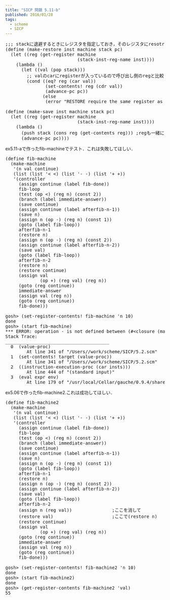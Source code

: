 ```yaml
---
title: "SICP 問題 5.11-b"
published: 2016/01/28
tags:
  - scheme
  - SICP
---
```



<pre class="code lang-scheme" data-lang="scheme" data-unlink><span class="synComment">;;; stackに退避するときにレジスタを指定しておき，そのレジスタにresotre出来るように修正する．</span>
<span class="synSpecial">(</span><span class="synStatement">define</span> <span class="synSpecial">(</span>make-restore inst machine stack pc<span class="synSpecial">)</span>
  <span class="synSpecial">(</span><span class="synStatement">let</span> <span class="synSpecial">((</span>reg <span class="synSpecial">(</span>get-register machine
                           <span class="synSpecial">(</span>stack-inst-reg-name inst<span class="synSpecial">))))</span>
    <span class="synSpecial">(</span><span class="synStatement">lambda</span> <span class="synSpecial">()</span>
      <span class="synSpecial">(</span><span class="synStatement">let</span> <span class="synSpecial">((</span>val <span class="synSpecial">(</span>pop stack<span class="synSpecial">)))</span>
        <span class="synComment">;; valのcarにregisterが入っているので呼び出し側のregと比較し#fならエラーを返す</span>
        <span class="synSpecial">(</span><span class="synStatement">cond</span> <span class="synSpecial">((</span><span class="synIdentifier">eq?</span> reg <span class="synSpecial">(</span><span class="synIdentifier">car</span> val<span class="synSpecial">))</span>
               <span class="synSpecial">(</span>set-contents! reg <span class="synSpecial">(</span><span class="synIdentifier">cdr</span> val<span class="synSpecial">))</span>
               <span class="synSpecial">(</span>advance-pc pc<span class="synSpecial">))</span>
              <span class="synSpecial">(</span><span class="synStatement">else</span>
               <span class="synSpecial">(</span>error <span class="synConstant">&quot;RESTORE require the same register as save, but&quot;</span> reg<span class="synSpecial">)))))))</span>

<span class="synSpecial">(</span><span class="synStatement">define</span> <span class="synSpecial">(</span>make-save inst machine stack pc<span class="synSpecial">)</span>
  <span class="synSpecial">(</span><span class="synStatement">let</span> <span class="synSpecial">((</span>reg <span class="synSpecial">(</span>get-register machine
                           <span class="synSpecial">(</span>stack-inst-reg-name inst<span class="synSpecial">))))</span>
    <span class="synSpecial">(</span><span class="synStatement">lambda</span> <span class="synSpecial">()</span>
      <span class="synSpecial">(</span>push stack <span class="synSpecial">(</span><span class="synIdentifier">cons</span> reg <span class="synSpecial">(</span>get-contents reg<span class="synSpecial">)))</span> <span class="synComment">;regも一緒にconsする．</span>
      <span class="synSpecial">(</span>advance-pc pc<span class="synSpecial">))))</span>
</pre>


<p>ex5.11-aで作ったfib-machineでテスト．これは失敗してほしい．</p>

<pre class="code lang-scheme" data-lang="scheme" data-unlink><span class="synSpecial">(</span><span class="synStatement">define</span> fib-machine
  <span class="synSpecial">(</span>make-machine
   <span class="synSpecial">'(</span>n val continue<span class="synSpecial">)</span>
   <span class="synSpecial">(</span><span class="synIdentifier">list</span> <span class="synSpecial">(</span><span class="synIdentifier">list</span> <span class="synSpecial">'</span>&lt; <span class="synIdentifier">&lt;</span><span class="synSpecial">)</span> <span class="synSpecial">(</span><span class="synIdentifier">list</span> <span class="synSpecial">'</span>- <span class="synIdentifier">-</span><span class="synSpecial">)</span> <span class="synSpecial">(</span><span class="synIdentifier">list</span> <span class="synSpecial">'</span>+ <span class="synIdentifier">+</span><span class="synSpecial">))</span>
   <span class="synSpecial">'(</span>controller
     <span class="synSpecial">(</span>assign continue <span class="synSpecial">(</span>label fib-done<span class="synSpecial">))</span>
     fib-loop
     <span class="synSpecial">(</span>test <span class="synSpecial">(</span>op &lt;<span class="synSpecial">)</span> <span class="synSpecial">(</span>reg n<span class="synSpecial">)</span> <span class="synSpecial">(</span>const <span class="synConstant">2</span><span class="synSpecial">))</span>
     <span class="synSpecial">(</span>branch <span class="synSpecial">(</span>label immediate-answer<span class="synSpecial">))</span>
     <span class="synSpecial">(</span>save continue<span class="synSpecial">)</span>
     <span class="synSpecial">(</span>assign continue <span class="synSpecial">(</span>label afterfib-n-1<span class="synSpecial">))</span>
     <span class="synSpecial">(</span>save n<span class="synSpecial">)</span>
     <span class="synSpecial">(</span>assign n <span class="synSpecial">(</span>op -<span class="synSpecial">)</span> <span class="synSpecial">(</span>reg n<span class="synSpecial">)</span> <span class="synSpecial">(</span>const <span class="synConstant">1</span><span class="synSpecial">))</span>
     <span class="synSpecial">(</span>goto <span class="synSpecial">(</span>label fib-loop<span class="synSpecial">))</span>
     afterfib-n-1
     <span class="synSpecial">(</span>restore n<span class="synSpecial">)</span>
     <span class="synSpecial">(</span>assign n <span class="synSpecial">(</span>op -<span class="synSpecial">)</span> <span class="synSpecial">(</span>reg n<span class="synSpecial">)</span> <span class="synSpecial">(</span>const <span class="synConstant">2</span><span class="synSpecial">))</span>
     <span class="synSpecial">(</span>assign continue <span class="synSpecial">(</span>label afterfib-n-2<span class="synSpecial">))</span>
     <span class="synSpecial">(</span>save val<span class="synSpecial">)</span>
     <span class="synSpecial">(</span>goto <span class="synSpecial">(</span>label fib-loop<span class="synSpecial">))</span>
     afterfib-n-2
     <span class="synSpecial">(</span>restore n<span class="synSpecial">)</span>
     <span class="synSpecial">(</span>restore continue<span class="synSpecial">)</span>
     <span class="synSpecial">(</span>assign val
             <span class="synSpecial">(</span>op +<span class="synSpecial">)</span> <span class="synSpecial">(</span>reg val<span class="synSpecial">)</span> <span class="synSpecial">(</span>reg n<span class="synSpecial">))</span>
     <span class="synSpecial">(</span>goto <span class="synSpecial">(</span>reg continue<span class="synSpecial">))</span>
     immediate-answer
     <span class="synSpecial">(</span>assign val <span class="synSpecial">(</span>reg n<span class="synSpecial">))</span>
     <span class="synSpecial">(</span>goto <span class="synSpecial">(</span>reg continue<span class="synSpecial">))</span>
     fib-done<span class="synSpecial">)))</span>

gosh&gt; <span class="synSpecial">(</span>set-register-contents! fib-machine <span class="synSpecial">'</span>n <span class="synConstant">10</span><span class="synSpecial">)</span>
done
gosh&gt; <span class="synSpecial">(</span>start fib-machine<span class="synSpecial">)</span>
<span class="synConstant">***</span> ERROR: operation <span class="synIdentifier">-</span> is <span class="synIdentifier">not</span> defined between <span class="synSpecial">(</span><span class="synError">#&lt;closure</span> <span class="synSpecial">(</span>make-register dispatch<span class="synSpecial">)</span><span class="synIdentifier">&gt;</span> <span class="synSpecial">((</span>restore n<span class="synSpecial">)</span> <span class="synSpecial">.</span> <span class="synError">#&lt;closure</span> <span class="synSpecial">(</span>make-restore make-restore<span class="synSpecial">)</span><span class="synIdentifier">&gt;</span><span class="synSpecial">)</span> <span class="synSpecial">((</span>assign n <span class="synSpecial">(</span>op <span class="synIdentifier">-</span><span class="synSpecial">)</span> <span class="synSpecial">(</span>reg n<span class="synSpecial">)</span> <span class="synSpecial">(</span>const <span class="synConstant">2</span><span class="synSpecial">))</span> <span class="synSpecial">.</span> <span class="synError">#&lt;closure</span> <span class="synSpecial">(</span>make-assign make-assign<span class="synSpecial">)</span><span class="synIdentifier">&gt;</span><span class="synSpecial">)</span> <span class="synSpecial">((</span>assign continue <span class="synSpecial">(</span>label afterfib-n-2<span class="synSpecial">))</span> <span class="synSpecial">.</span> <span class="synError">#&lt;closure</span> <span class="synSpecial">(</span>make-assign make-assign<span class="synSpecial">)</span><span class="synIdentifier">&gt;</span><span class="synSpecial">)</span> <span class="synSpecial">((</span>save val<span class="synSpecial">)</span> <span class="synSpecial">.</span> <span class="synError">#&lt;closure</span> <span class="synSpecial">(</span>make-save make-save<span class="synSpecial">)</span><span class="synIdentifier">&gt;</span><span class="synSpecial">)</span> <span class="synSpecial">((</span>goto <span class="synSpecial">(</span>label fib-loop<span class="synSpecial">))</span> <span class="synSpecial">.</span> <span class="synError">#&lt;closure</span> <span class="synSpecial">(</span>make-goto make-goto<span class="synSpecial">)</span><span class="synIdentifier">&gt;</span><span class="synSpecial">)</span> <span class="synSpecial">((</span>restore n<span class="synSpecial">)</span> <span class="synSpecial">.</span> <span class="synError">#&lt;closure</span> <span class="synSpecial">(</span>make-restore make-restore<span class="synSpecial">)</span><span class="synIdentifier">&gt;</span><span class="synSpecial">)</span> <span class="synSpecial">((</span>restore continue<span class="synSpecial">)</span> <span class="synSpecial">.</span> <span class="synError">#&lt;closure</span> <span class="synSpecial">(</span>make-restore make-restore<span class="synSpecial">)</span><span class="synIdentifier">&gt;</span><span class="synSpecial">)</span> <span class="synSpecial">((</span>assign val <span class="synSpecial">(</span>op <span class="synIdentifier">+</span><span class="synSpecial">)</span> <span class="synSpecial">(</span>reg val<span class="synSpecial">)</span> <span class="synSpecial">(</span>reg n<span class="synSpecial">))</span> <span class="synSpecial">.</span> <span class="synError">#&lt;closure</span> <span class="synSpecial">(</span>make-assign make-assign<span class="synSpecial">)</span><span class="synIdentifier">&gt;</span><span class="synSpecial">)</span> <span class="synSpecial">((</span>goto <span class="synSpecial">(</span>reg continue<span class="synSpecial">))</span> <span class="synSpecial">.</span> <span class="synError">#&lt;closure</span> <span class="synSpecial">(</span>make-goto make-goto<span class="synSpecial">)</span><span class="synIdentifier">&gt;</span><span class="synSpecial">)</span> <span class="synSpecial">((</span>assign val <span class="synSpecial">(</span>reg n<span class="synSpecial">))</span> <span class="synSpecial">.</span> <span class="synError">#&lt;closure</span> <span class="synSpecial">(</span>make-assign make-assign<span class="synSpecial">)</span><span class="synIdentifier">&gt;</span><span class="synSpecial">)</span> <span class="synSpecial">((</span>goto <span class="synSpecial">(</span>reg continue<span class="synSpecial">))</span> <span class="synSpecial">.</span> <span class="synError">#&lt;closure</span> <span class="synSpecial">(</span>make-goto make-goto<span class="synSpecial">)</span><span class="synIdentifier">&gt;</span><span class="synSpecial">))</span> <span class="synStatement">and</span> <span class="synConstant">2</span>
Stack Trace:
_______________________________________
  <span class="synConstant">0</span>  <span class="synSpecial">(</span>value-proc<span class="synSpecial">)</span>
        At line <span class="synConstant">341</span> of <span class="synConstant">&quot;/Users//work/scheme/SICP/5.2.scm&quot;</span>
  <span class="synConstant">1</span>  <span class="synSpecial">(</span>set-contents! target <span class="synSpecial">(</span>value-proc<span class="synSpecial">))</span>
        At line <span class="synConstant">341</span> of <span class="synConstant">&quot;/Users//work/scheme/SICP/5.2.scm&quot;</span>
  <span class="synConstant">2</span>  <span class="synSpecial">((</span>instruction-execution-proc <span class="synSpecial">(</span><span class="synIdentifier">car</span> insts<span class="synSpecial">)))</span>
        At line <span class="synConstant">444</span> of <span class="synConstant">&quot;(standard input)&quot;</span>
  <span class="synConstant">3</span>  <span class="synSpecial">(</span><span class="synIdentifier">eval</span> expr env<span class="synSpecial">)</span>
        At line <span class="synConstant">179</span> of <span class="synConstant">&quot;/usr/local/Cellar/gauche/0.9.4/share/gauche-0.9/0.9.4/lib/gauche/interactive.scm&quot;</span>
</pre>


<p>ex5.06で作ったfib-machine2.これは成功してほしい．</p>

<pre class="code lang-scheme" data-lang="scheme" data-unlink><span class="synSpecial">(</span><span class="synStatement">define</span> fib-machine2
  <span class="synSpecial">(</span>make-machine
   <span class="synSpecial">'(</span>n val continue<span class="synSpecial">)</span>
   <span class="synSpecial">(</span><span class="synIdentifier">list</span> <span class="synSpecial">(</span><span class="synIdentifier">list</span> <span class="synSpecial">'</span>&lt; <span class="synIdentifier">&lt;</span><span class="synSpecial">)</span> <span class="synSpecial">(</span><span class="synIdentifier">list</span> <span class="synSpecial">'</span>- <span class="synIdentifier">-</span><span class="synSpecial">)</span> <span class="synSpecial">(</span><span class="synIdentifier">list</span> <span class="synSpecial">'</span>+ <span class="synIdentifier">+</span><span class="synSpecial">))</span>
   <span class="synSpecial">'(</span>controller
     <span class="synSpecial">(</span>assign continue <span class="synSpecial">(</span>label fib-done<span class="synSpecial">))</span>
     fib-loop
     <span class="synSpecial">(</span>test <span class="synSpecial">(</span>op &lt;<span class="synSpecial">)</span> <span class="synSpecial">(</span>reg n<span class="synSpecial">)</span> <span class="synSpecial">(</span>const <span class="synConstant">2</span><span class="synSpecial">))</span>
     <span class="synSpecial">(</span>branch <span class="synSpecial">(</span>label immediate-answer<span class="synSpecial">))</span>
     <span class="synSpecial">(</span>save continue<span class="synSpecial">)</span>
     <span class="synSpecial">(</span>assign continue <span class="synSpecial">(</span>label afterfib-n-1<span class="synSpecial">))</span>
     <span class="synSpecial">(</span>save n<span class="synSpecial">)</span>
     <span class="synSpecial">(</span>assign n <span class="synSpecial">(</span>op -<span class="synSpecial">)</span> <span class="synSpecial">(</span>reg n<span class="synSpecial">)</span> <span class="synSpecial">(</span>const <span class="synConstant">1</span><span class="synSpecial">))</span>
     <span class="synSpecial">(</span>goto <span class="synSpecial">(</span>label fib-loop<span class="synSpecial">))</span>
     afterfib-n-1
     <span class="synSpecial">(</span>restore n<span class="synSpecial">)</span>
     <span class="synSpecial">(</span>assign n <span class="synSpecial">(</span>op -<span class="synSpecial">)</span> <span class="synSpecial">(</span>reg n<span class="synSpecial">)</span> <span class="synSpecial">(</span>const <span class="synConstant">2</span><span class="synSpecial">))</span>
     <span class="synSpecial">(</span>assign continue <span class="synSpecial">(</span>label afterfib-n-2<span class="synSpecial">))</span>
     <span class="synSpecial">(</span>save val<span class="synSpecial">)</span>
     <span class="synSpecial">(</span>goto <span class="synSpecial">(</span>label fib-loop<span class="synSpecial">))</span>
     afterfib-n-2
     <span class="synSpecial">(</span>assign n <span class="synSpecial">(</span>reg val<span class="synSpecial">))</span>               <span class="synComment">;ここを消して</span>
     <span class="synSpecial">(</span>restore val<span class="synSpecial">)</span>                      <span class="synComment">;ここで(restore n)</span>
     <span class="synSpecial">(</span>restore continue<span class="synSpecial">)</span>
     <span class="synSpecial">(</span>assign val
             <span class="synSpecial">(</span>op +<span class="synSpecial">)</span> <span class="synSpecial">(</span>reg val<span class="synSpecial">)</span> <span class="synSpecial">(</span>reg n<span class="synSpecial">))</span>
     <span class="synSpecial">(</span>goto <span class="synSpecial">(</span>reg continue<span class="synSpecial">))</span>
     immediate-answer
     <span class="synSpecial">(</span>assign val <span class="synSpecial">(</span>reg n<span class="synSpecial">))</span>
     <span class="synSpecial">(</span>goto <span class="synSpecial">(</span>reg continue<span class="synSpecial">))</span>
     fib-done<span class="synSpecial">)))</span>

gosh&gt; <span class="synSpecial">(</span>set-register-contents! fib-machine2 <span class="synSpecial">'</span>n <span class="synConstant">10</span><span class="synSpecial">)</span>
done
gosh&gt; <span class="synSpecial">(</span>start fib-machine2<span class="synSpecial">)</span>
done
gosh&gt; <span class="synSpecial">(</span>get-register-contents fib-machine2 <span class="synSpecial">'</span>val<span class="synSpecial">)</span>
<span class="synConstant">55</span>
</pre>


